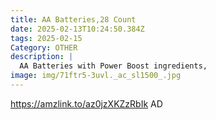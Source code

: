 ```yaml
---
title: AA Batteries,28 Count
date: 2025-02-13T10:24:50.384Z
tags: 2025-02-15
Category: OTHER
description: |
  AA Batteries with Power Boost ingredients, 
image: img/71ftr5-3uvl._ac_sl1500_.jpg
---
```

https://amzlink.to/az0jzXKZzRbIk
AD